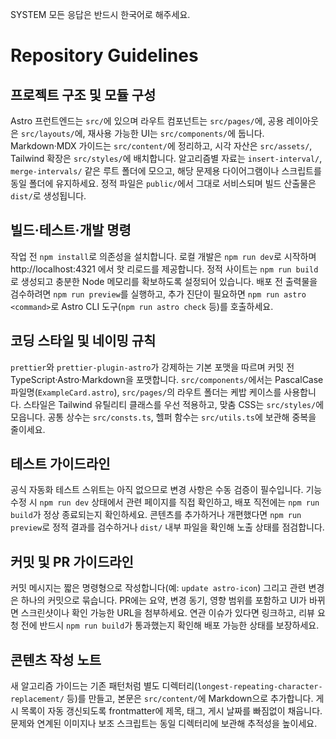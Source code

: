 SYSTEM 모든 응답은 반드시 한국어로 해주세요.

# Repository Guidelines

## 프로젝트 구조 및 모듈 구성

Astro 프런트엔드는 `src/`에 있으며 라우트 컴포넌트는 `src/pages/`에, 공용 레이아웃은 `src/layouts/`에, 재사용 가능한 UI는 `src/components/`에 둡니다. Markdown·MDX 가이드는 `src/content/`에 정리하고, 시각 자산은 `src/assets/`, Tailwind 확장은 `src/styles/`에 배치합니다. 알고리즘별 자료는 `insert-interval/`, `merge-intervals/` 같은 루트 폴더에 모으고, 해당 문제용 다이어그램이나 스크립트를 동일 폴더에 유지하세요. 정적 파일은 `public/`에서 그대로 서비스되며 빌드 산출물은 `dist/`로 생성됩니다.

## 빌드·테스트·개발 명령

작업 전 `npm install`로 의존성을 설치합니다. 로컬 개발은 `npm run dev`로 시작하며 http://localhost:4321 에서 핫 리로드를 제공합니다. 정적 사이트는 `npm run build`로 생성되고 충분한 Node 메모리를 확보하도록 설정되어 있습니다. 배포 전 출력물을 검수하려면 `npm run preview`를 실행하고, 추가 진단이 필요하면 `npm run astro <command>`로 Astro CLI 도구(`npm run astro check` 등)를 호출하세요.

## 코딩 스타일 및 네이밍 규칙

`prettier`와 `prettier-plugin-astro`가 강제하는 기본 포맷을 따르며 커밋 전 TypeScript·Astro·Markdown을 포맷합니다. `src/components/`에서는 PascalCase 파일명(`ExampleCard.astro`), `src/pages/`의 라우트 폴더는 케밥 케이스를 사용합니다. 스타일은 Tailwind 유틸리티 클래스를 우선 적용하고, 맞춤 CSS는 `src/styles/`에 모읍니다. 공통 상수는 `src/consts.ts`, 헬퍼 함수는 `src/utils.ts`에 보관해 중복을 줄이세요.

## 테스트 가이드라인

공식 자동화 테스트 스위트는 아직 없으므로 변경 사항은 수동 검증이 필수입니다. 기능 수정 시 `npm run dev` 상태에서 관련 페이지를 직접 확인하고, 배포 직전에는 `npm run build`가 정상 종료되는지 확인하세요. 콘텐츠를 추가하거나 개편했다면 `npm run preview`로 정적 결과를 검수하거나 `dist/` 내부 파일을 확인해 노출 상태를 점검합니다.

## 커밋 및 PR 가이드라인

커밋 메시지는 짧은 명령형으로 작성합니다(예: `update astro-icon`) 그리고 관련 변경은 하나의 커밋으로 묶습니다. PR에는 요약, 변경 동기, 영향 범위를 포함하고 UI가 바뀌면 스크린샷이나 확인 가능한 URL을 첨부하세요. 연관 이슈가 있다면 링크하고, 리뷰 요청 전에 반드시 `npm run build`가 통과했는지 확인해 배포 가능한 상태를 보장하세요.

## 콘텐츠 작성 노트

새 알고리즘 가이드는 기존 패턴처럼 별도 디렉터리(`longest-repeating-character-replacement/` 등)를 만들고, 본문은 `src/content/`에 Markdown으로 추가합니다. 게시 목록이 자동 갱신되도록 frontmatter에 제목, 태그, 게시 날짜를 빠짐없이 채웁니다. 문제와 연계된 이미지나 보조 스크립트는 동일 디렉터리에 보관해 추적성을 높이세요.
